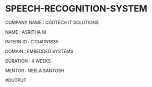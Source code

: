 # SPEECH-RECOGNITION-SYSTEM
COMPANY NAME : CODTECH IT SOLUTIONS

NAME : ASRITHA M

INTERN ID :  CT04DN1835

DOMAIN : EMBEDDED SYSTEMS

DURATION : 4 WEEKS

MENTOR : NEELA SANTOSH

#OUTPUT


